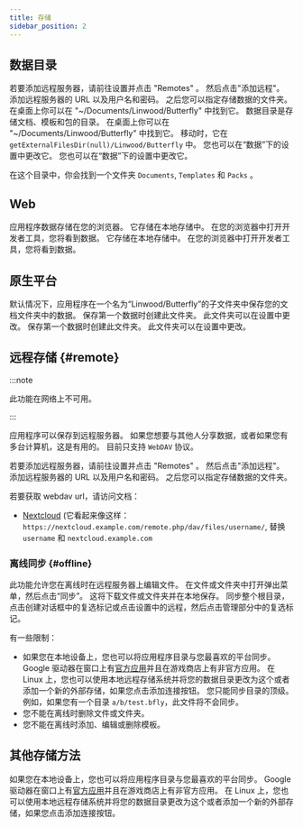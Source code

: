 ```yaml
---
title: 存储
sidebar_position: 2
---
```


## 数据目录

若要添加远程服务器，请前往设置并点击 "Remotes" 。 然后点击"添加远程"。
添加远程服务器的 URL 以及用户名和密码。 之后您可以指定存储数据的文件夹。
在桌面上你可以在 "~/Documents/Linwood/Butterfly" 中找到它。
数据目录是存储文档、模板和包的目录。
在桌面上你可以在 "~/Documents/Linwood/Butterfly" 中找到它。
移动时，它在 `getExternalFilesDir(null)/Linwood/Butterfly` 中。
您也可以在“数据”下的设置中更改它。
您也可以在“数据”下的设置中更改它。

在这个目录中，你会找到一个文件夹 `Documents`, `Templates` 和 `Packs` 。

## Web

应用程序数据存储在您的浏览器。 它存储在本地存储中。
在您的浏览器中打开开发者工具，您将看到数据。 它存储在本地存储中。
在您的浏览器中打开开发者工具，您将看到数据。

## 原生平台

默认情况下，应用程序在一个名为“Linwood/Butterfly”的子文件夹中保存您的文档文件夹中的数据。 保存第一个数据时创建此文件夹。 此文件夹可以在设置中更改。 保存第一个数据时创建此文件夹。 此文件夹可以在设置中更改。

## 远程存储 {#remote}

:::note

此功能在网络上不可用。

:::

应用程序可以保存到远程服务器。 如果您想要与其他人分享数据，或者如果您有多台计算机，这是有用的。 目前只支持 `WebDAV` 协议。

若要添加远程服务器，请前往设置并点击 "Remotes" 。 然后点击"添加远程"。
添加远程服务器的 URL 以及用户名和密码。 之后您可以指定存储数据的文件夹。

若要获取 webdav url，请访问文档：

- [Nextcloud](https://docs.nextcloud.com/serverura/user_manual/en/files/access_webdav.html) (它看起来像这样：`https://nextcloud.example.com/remote.php/dav/files/username/`, 替换`username` 和 `nextcloud.example.com`

### 离线同步 {#offline}

此功能允许您在离线时在远程服务器上编辑文件。
在文件或文件夹中打开弹出菜单，然后点击“同步”。 这将下载文件或文件夹并在本地保存。 同步整个根目录， 点击创建对话框中的复选标记或点击设置中的远程，然后点击管理部分中的复选标记。

有一些限制：

- 如果您在本地设备上，您也可以将应用程序目录与您最喜欢的平台同步。
  Google 驱动器在窗口上有[官方应用](https://www.google.com/drive/download/)并且在游戏商店上有非官方应用。
  在 Linux 上，您也可以使用本地远程存储系统并将您的数据目录更改为这个或者添加一个新的外部存储，如果您点击添加连接按钮。 您只能同步目录的顶级。 例如，如果您有一个目录 `a/b/test.bfly`，此文件将不会同步。
- 您不能在离线时删除文件或文件夹。
- 您不能在离线时添加、编辑或删除模板。

## 其他存储方法

如果您在本地设备上，您也可以将应用程序目录与您最喜欢的平台同步。
Google 驱动器在窗口上有[官方应用](https://www.google.com/drive/download/)并且在游戏商店上有非官方应用。
在 Linux 上，您也可以使用本地远程存储系统并将您的数据目录更改为这个或者添加一个新的外部存储，如果您点击添加连接按钮。
